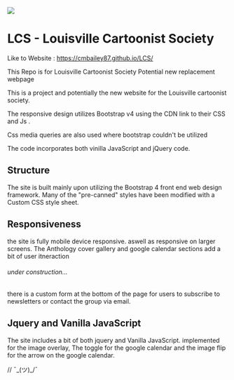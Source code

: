 ![](http://i.giphy.com/KCh9Kkf2MILK0.gif)

# LCS - Louisville Cartoonist Society

Like to Website : https://cmbailey87.github.io/LCS/ 

This Repo is for Louisville Cartoonist Society Potential new replacement webpage

This is a project and potentially the new website for the Louisville cartoonist society.

The responsive design utilizes Bootstrap v4 using the CDN link to their CSS and Js .

Css media queries are also used where bootstrap couldn't be utilized

The code incorporates both vinilla JavaScript and jQuery code.

## Structure

The site is built mainly upon utilizing the Bootstrap 4 front end web design framework.
Many of the "pre-canned" styles have been modified with a Custom CSS style sheet.

## Responsiveness

the site is fully mobile device responsive.
aswell as responsive on larger screens. 
The Anthology cover gallery and google calendar sections add a bit of user itneraction

###### under construction...
there is a custom form at the bottom of the page for users to subscribe to newsletters or contact the group via email.



## Jquery and Vanilla JavaScript

The site includes a bit of both jquery and Vanilla JavaScript.
implemented for the image overlay, The toggle for the google calendar and the image flip for the arrow on the google calendar.

//  ¯\_(ツ)_/¯
